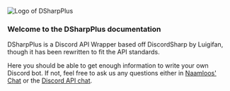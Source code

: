 ![Logo of DSharpPlus](https://github.com/NaamloosDT/DSharpPlus/raw/master/logo/dsharp+_smaller.png)
### Welcome to the DSharpPlus documentation
DSharpPlus is a Discord API Wrapper based off DiscordSharp by Luigifan,
though it has been rewritten to fit the API standards.

Here you should be able to get enough information to write your own Discord bot. If not, feel free to ask us any questions either in [Naamloos' Chat](http://www.discord.gg/0oZpaYcAjfvkDuE4) or the [Discord API chat](https://discord.gg/fXUfnz5).
